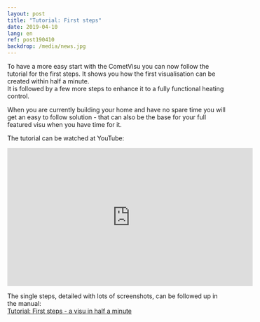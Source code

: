 ```yaml
---
layout: post
title: "Tutorial: First steps"
date: 2019-04-10
lang: en
ref: post190410
backdrop: /media/news.jpg
---
```


To have a more easy start with the CometVisu you can now follow the tutorial
for the first steps. It shows you how the first visualisation can be created
within half a minute.  
It is followed by a few more steps to enhance it to a fully functional heating
control.

When you are currently building your home and have no spare time you will get
an easy to follow solution - that can also be the base for your full featured
visu when you have time for it.

The tutorial can be watched at YouTube:

<iframe width="560" height="315" src="https://www.youtube-nocookie.com/embed/YK86XVVkfDk" frameborder="0" allow="accelerometer; autoplay; encrypted-media; gyroscope; picture-in-picture" allowfullscreen></iframe>

The single steps, detailed with lots of screenshots, can be followed up in the manual:  
[Tutorial: First steps - a visu in half a minute](https://www.cometvisu.org/CometVisu/en/0.11/manual/tutorial/first_steps.html)